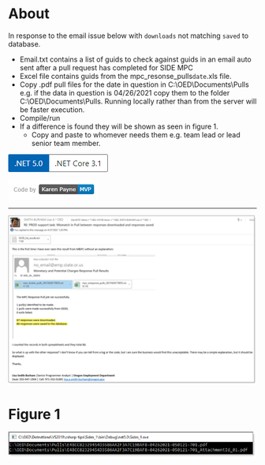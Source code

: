 ﻿# About

In response to the email issue below with `downloads` not matching `saved` to database.

- Email.txt contains a list of guids to check against guids in an email auto sent after a pull request has completed for SIDE MPC
- Excel file contains guids from the mpc_resonse_pulls`date`.xls file.
- Copy .pdf pull files for the date in question in C:\OED\Documents\Pulls e.g. if the data in question is 04/26/2021 copy them to the folder C:\OED\Documents\Pulls. Running locally rather than from the server will be faster execution.
- Compile/run
- If a difference is found they will be shown as seen in figure 1.
  - Copy and paste to whomever needs them e.g. team lead or lead senior team member.

![img](assets/Versions.png)

![img](assets/kpmvp1.png)

---

![img](assets/figure1.png)

# Figure 1

![imag](assets/figure2.png)